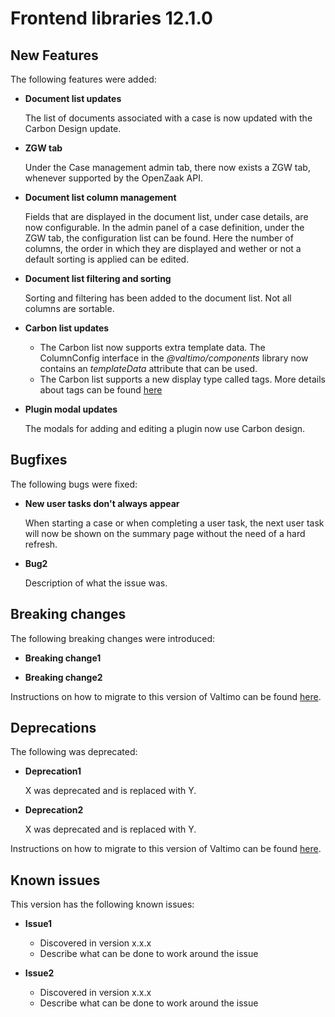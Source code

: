 # Frontend libraries 12.1.0

## New Features

The following features were added:

- **Document list updates**

  The list of documents associated with a case is now updated with the Carbon Design update.

- **ZGW tab**

  Under the Case management admin tab, there now exists a ZGW tab, whenever supported by the OpenZaak API.

- **Document list column management**

  Fields that are displayed in the document list, under case details, are now configurable. In the admin panel of a case definition, under the ZGW tab,
  the configuration list can be found. Here the number of columns, the order in which they are displayed and wether or not a default sorting is applied can be edited.

- **Document list filtering and sorting**

  Sorting and filtering has been added to the document list. Not all columns are sortable.

- **Carbon list updates**

  - The Carbon list now supports extra template data. The ColumnConfig interface in the *@valtimo/components* library now contains an *templateData* attribute that can be used.
  - The Carbon list supports a new display type called tags. More details about tags can be found [here](/reference/user-interface/components/valtimo-carbon-list/valtimo-carbon-list.md)

- **Plugin modal updates**

  The modals for adding and editing a plugin now use Carbon design.

## Bugfixes

The following bugs were fixed:

- **New user tasks don't always appear**

  When starting a case or when completing a user task, the next user task will now be shown on the summary page without
  the need of a hard refresh.

- **Bug2**

  Description of what the issue was.

## Breaking changes

The following breaking changes were introduced:

- **Breaking change1**

- **Breaking change2**

Instructions on how to migrate to this version of Valtimo can be found [here](migration.md).

## Deprecations

The following was deprecated:

- **Deprecation1**

  X was deprecated and is replaced with Y.

- **Deprecation2**

  X was deprecated and is replaced with Y.

Instructions on how to migrate to this version of Valtimo can be found [here](migration.md).

## Known issues

This version has the following known issues:

- **Issue1**

  - Discovered in version x.x.x
  - Describe what can be done to work around the issue

- **Issue2**
  - Discovered in version x.x.x
  - Describe what can be done to work around the issue
